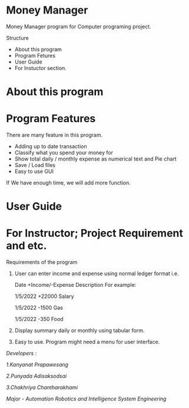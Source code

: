 # Money Manager

Money Manager program for Computer programing project.

Structure

 - About this program
 - Program Fetures 
 - User Guide
 - For Instuctor section.

# About this program

# Program Features
There are many feature in this program.

- Adding up to date transaction 
- Classify what you spend your money for
- Show total daily / monthly expense as numerical text and Pie chart 
- Save / Load files
- Easy to use GUI

If We have enough time, we will add more function.

# User Guide 

# For Instructor; Project Requirement and etc.

Requirements of the program 

1. User can enter income and expense using normal ledger format i.e.

   Date +Income/-Expense Description
   For example:

   1/5/2022 +22000 Salary 
 
   1/5/2022 -1500 Gas 
 
   1/5/2022 -350 Food 

2. Display summary daily or monthly using tabular form.
 
3. Easy to use. Program might need a menu for user interface.

 
 
 
*Developers :*

 *1.Kanyanat Prapawesang*
 
 *2.Punyada Adisaksodsai*
 
 *3.Chakhriya Chantharakhami*
 
*Major - Automation Robotics and Intelligence System Engineering*

